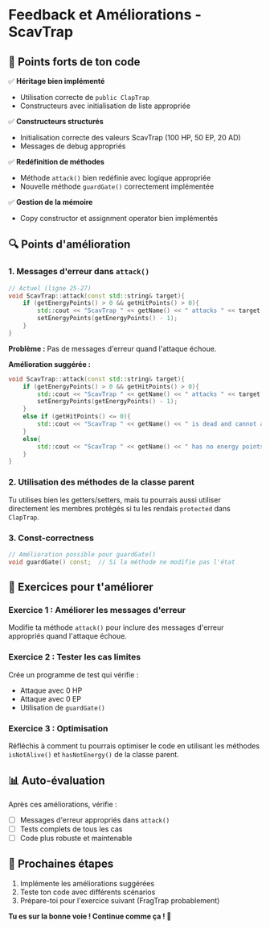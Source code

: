 # Feedback et Améliorations - ScavTrap

## 🎯 Points forts de ton code

✅ **Héritage bien implémenté**
- Utilisation correcte de `public ClapTrap`
- Constructeurs avec initialisation de liste appropriée

✅ **Constructeurs structurés**
- Initialisation correcte des valeurs ScavTrap (100 HP, 50 EP, 20 AD)
- Messages de debug appropriés

✅ **Redéfinition de méthodes**
- Méthode `attack()` bien redéfinie avec logique appropriée
- Nouvelle méthode `guardGate()` correctement implémentée

✅ **Gestion de la mémoire**
- Copy constructor et assignment operator bien implémentés

## 🔍 Points d'amélioration

### 1. **Messages d'erreur dans `attack()`**
```cpp
// Actuel (ligne 25-27)
void ScavTrap::attack(const std::string& target){
    if (getEnergyPoints() > 0 && getHitPoints() > 0){
        std::cout << "ScavTrap " << getName() << " attacks " << target << ", causing " << getAttackDamage() << " points of damage!" << std::endl;
        setEnergyPoints(getEnergyPoints() - 1);
    }
}
```

**Problème :** Pas de messages d'erreur quand l'attaque échoue.

**Amélioration suggérée :**
```cpp
void ScavTrap::attack(const std::string& target){
    if (getEnergyPoints() > 0 && getHitPoints() > 0){
        std::cout << "ScavTrap " << getName() << " attacks " << target << ", causing " << getAttackDamage() << " points of damage!" << std::endl;
        setEnergyPoints(getEnergyPoints() - 1);
    }
    else if (getHitPoints() <= 0){
        std::cout << "ScavTrap " << getName() << " is dead and cannot attack!" << std::endl;
    }
    else{
        std::cout << "ScavTrap " << getName() << " has no energy points left!" << std::endl;
    }
}
```

### 2. **Utilisation des méthodes de la classe parent**
Tu utilises bien les getters/setters, mais tu pourrais aussi utiliser directement les membres protégés si tu les rendais `protected` dans `ClapTrap`.

### 3. **Const-correctness**
```cpp
// Amélioration possible pour guardGate()
void guardGate() const;  // Si la méthode ne modifie pas l'état
```

## 🚀 Exercices pour t'améliorer

### Exercice 1 : Améliorer les messages d'erreur
Modifie ta méthode `attack()` pour inclure des messages d'erreur appropriés quand l'attaque échoue.

### Exercice 2 : Tester les cas limites
Crée un programme de test qui vérifie :
- Attaque avec 0 HP
- Attaque avec 0 EP
- Utilisation de `guardGate()`

### Exercice 3 : Optimisation
Réfléchis à comment tu pourrais optimiser le code en utilisant les méthodes `isNotAlive()` et `hasNotEnergy()` de la classe parent.

## 📊 Auto-évaluation

Après ces améliorations, vérifie :
- [ ] Messages d'erreur appropriés dans `attack()`
- [ ] Tests complets de tous les cas
- [ ] Code plus robuste et maintenable

## 🎯 Prochaines étapes

1. Implémente les améliorations suggérées
2. Teste ton code avec différents scénarios
3. Prépare-toi pour l'exercice suivant (FragTrap probablement)

**Tu es sur la bonne voie ! Continue comme ça ! 💪** 